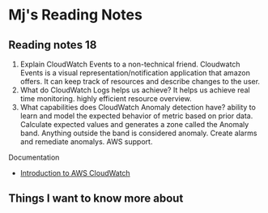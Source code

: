 # Mj's Reading Notes 

## Reading notes 18 

1. Explain CloudWatch Events to a non-technical friend. Cloudwatch Events is a visual representation/notification application that amazon offers. It can keep track of resources and describe changes to the user. 
2. What do CloudWatch Logs helps us achieve? It helps us achieve real time monitoring. highly efficient resource overview.  
3. What capabilities does CloudWatch Anomaly detection have? ability to learn and model the expected behavior of metric based on prior data. Calculate expected values and generates a zone called the Anomaly band. Anything outside the band is considered anomaly. Create alarms and remediate anomalys. AWS support. 

Documentation
- [Introduction to AWS CloudWatch](https://www.citrusconsulting.com/introduction-to-aws-cloudwatch/)

## Things I want to know more about